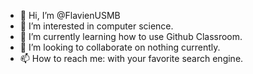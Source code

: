 - 👋 Hi, I’m @FlavienUSMB
- 👀 I’m interested in computer science.
- 🌱 I’m currently learning how to use Github Classroom.
- 💞️ I’m looking to collaborate on nothing currently.
- 📫 How to reach me: with your favorite search engine.

<!---
FlavienUSMB/FlavienUSMB is a ✨ special ✨ repository because its `README.md` (this file) appears on your GitHub profile.
You can click the Preview link to take a look at your changes.
--->
